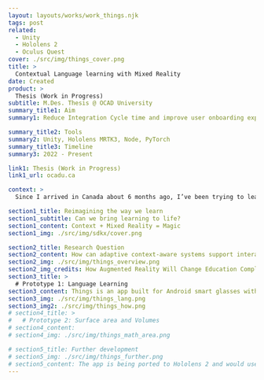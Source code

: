 ```yaml
---
layout: layouts/works/work_things.njk
tags: post
related:
  - Unity
  - Hololens 2
  - Oculus Quest
cover: ./src/img/things_cover.png
title: >
  Contextual Language learning with Mixed Reality
date: Created
product: >
  Thesis (Work in Progress)
subtitle: M.Des. Thesis @ OCAD University
summary_title1: Aim
summary1: Reduce Integration Cycle time and improve user onboarding experience

summary_title2: Tools
summary2: Unity, Hololens MRTK3, Node, PyTorch
summary_title3: Timeline
summary3: 2022 - Present

link1: Thesis (Work in Progress)
link1_url: ocadu.ca

context: >
  Since I arrived in Canada about 6 months ago, I’ve been trying to learn French through different techniques. I’ve tried some of the most popular apps such as Duolingo, completed certain French grammar exercises, and watched a bunch of French movies as well. Although I’ve caught some bits of grammar and vocabulary along the way, I feel that these techniques are not efficient. After a bit of research, I realized that conventional technological tools to learn languages are inefficient as they lack a real context. Immersion can significantly accelerate the learning process and I was curious to build an app that could make learning languages fun and highly efficient for me and all the other language learners.

section1_title: Reimagining the way we learn
section1_subtitle: Can we bring learning to life?
section1_content: Context + Mixed Reality = Magic
section1_img: ./src/img/sdkx/cover.png

section2_title: Research Question
section2_content: How can adaptive context-aware systems support interactive mixed reality learning experiences?
section2_img: ./src/img/things_overview.png
section2_img_credits: How Augmented Reality Will Change Education Completely | Florian Radke | TEDxGateway
section3_title: >
  # Prototype 1: Language Learning
section3_content: Things is an app built for Android smart glasses with a camera and a microphone. The app features real-time intelligence to help you learn languages in an immersive context. When users wearing smart glasses look at any object around them, they see what’s that object called in the target language on the HUD(heads up display) screen. It currently supports 3 languages (French, Italian, and Japanese) and allows the users can switch between languages by tapping on the capacitive touch panel on the glasses. The smart glasses display the translation of the object’s name and speak out the pronunciation as well.
section3_img: ./src/img/things_lang.png
section3_img2: ./src/img/things_how.png
# section4_title: >
#   # Prototype 2: Surface area and Volumes
# section4_content:
# section4_img: ./src/img/things_math_area.png

# section5_title: Further development
# section5_img: ./src/img/things_further.png
# section5_content: The app is being ported to Hololens 2 and would use its RGB cameras and depth sensors for spatial anchoring. Google Cloud Vision APIs will also be used to support many more object categories and other language APIs to support sentence construction are being added.
---
```

